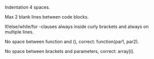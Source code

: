 Indentation 4 spaces.

Max 2 blank lines between code blocks.

If/else/while/for -clauses always inside curly brackets and always on multiple lines.

No space between function and (), correct: function(par1, par2).

No space between brackets and parameters, correct: array[i].


